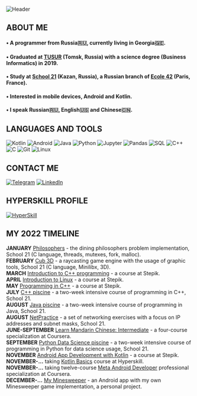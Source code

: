 ![Header](https://github.com/senglish42/senglish42/blob/main/res/header.gif)

## ABOUT ME

#### • A programmer from Russia🇷🇺, currently living in Georgia🇬🇪.
#### • Graduated at [TUSUR](https://tusur.ru/en) (Tomsk, Russia) with a science degree (Business Informatics) in 2019. 
#### • Study at [School 21](https://21-school.ru) (Kazan, Russia), a Russian branch of [Ecole 42](https://42.fr/en/homepage/) (Paris, France). 
#### • Interested in mobile devices, Android and Kotlin. 
#### • I speak Russian🇷🇺, English🇺🇸 and Chinese🇨🇳. 

## LANGUAGES AND TOOLS
![Kotlin](https://img.shields.io/badge/-Kotlin-8B00FF?style=for-the-badge&logo=kotlin&logoColor=white)
![Android](https://img.shields.io/badge/-Android-3ddb86?style=for-the-badge&logo=Android&logoColor=white)
![Java](https://img.shields.io/badge/-Java-f89917?style=for-the-badge&logo=java&logoColor=white)
![Python](https://img.shields.io/badge/-Python-3476a9?style=for-the-badge&logo=python&logoColor=white)
![Jupyter](https://img.shields.io/badge/-Jupyter-f37821?style=for-the-badge&logo=jupyter&logoColor=white)
![Pandas](https://img.shields.io/badge/-Pandas-0b0153?style=for-the-badge&logo=pandas&logoColor=white)
![SQL](https://img.shields.io/badge/-SQL-dc7630?style=for-the-badge&logo=mySql&logoColor=white)
![C++](https://img.shields.io/badge/-C++-659bd3?style=for-the-badge&logo=CPlusPlus&logoColor=white)
![C](https://img.shields.io/badge/-C-a9bacd?style=for-the-badge&logo=C&logoColor=white)
![Git](https://img.shields.io/badge/-Git-f05134?style=for-the-badge&logo=git&logoColor=white)
![Linux](https://img.shields.io/badge/Linux-FCC624?style=for-the-badge&logo=linux&logoColor=white)


## CONTACT ME
[![Telegram](https://img.shields.io/badge/-Telegram-27A0D9?style=for-the-badge&logo=telegram&logoColor=white)](https://t.me/dare2beborn)
[![LinkedIn](https://img.shields.io/badge/-LinkedIn-007BB6?style=for-the-badge&logo=linkedin&logoColor=white)](https://www.linkedin.com/in/aleksandr-kharitonov/)

## HYPERSKILL PROFILE
[![HyperSkill](https://img.shields.io/badge/-HyperSkill-090909?style=for-the-badge&logo=jetBrains&logoColor=white)](https://hyperskill.org/profile/331154103)

## MY 2022 TIMELINE
**JANUARY** [Philosophers](https://github.com/senglish42/philo) - the dining philosophers problem implementation, School 21 (C language, threads, mutexes, fork, malloc).  
**FEBRUARY** [Cub 3D](https://github.com/senglish42/cub3D) - a raycasting game engine with the usage of graphic tools, School 21 (C language, Minilibx, 3D).  
**MARCH** [Introduction to C++ programming](https://stepik.org/cert/1458438) - a course at Stepik.  
**APRIL** [Introduction to Linux](https://stepik.org/cert/1482125) - a course at Stepik.  
**MAY** [Programming in C++](https://stepik.org/cert/1523158) - a course at Stepik.  
**JULY** [C++ piscine](https://github.com/senglish42/cpp_piscine) - a two-week intensive course of programming in C++, School 21.  
**AUGUST** [Java piscine](https://github.com/senglish42/java_piscine) - a two-week intensive course of programming in Java, School 21.  
**AUGUST** [NetPractice](https://github.com/senglish42/netPractice) - a set of networking exercises with a focus on IP addresses and subnet masks, School 21.  
**JUNE-SEPTEMBER** [Learn Mandarin Chinese: Intermediate](https://www.coursera.org/account/accomplishments/specialization/certificate/NV5PH4TKN3S5) - a four-course specialization at Coursera.  
**SEPTEMBER** [Python Data Science piscine](https://github.com/senglish42/python_ds) - a two-week intensive course of programming in Python for data science usage, School 21.  
**NOVEMBER** [Android App Development with Kotlin](https://stepik.org/cert/1772421) - a course at Stepik.  
**NOVEMBER-...** taking [Kotlin Basics](https://hyperskill.org/tracks/18) course at Hyperskill.  
**NOVEMBER-...** taking twelve-course [Meta Android Developer](https://www.coursera.org/professional-certificates/meta-android-developer) professional specialization at Coursera.  
**DECEMBER-...** [My Minesweeper](https://github.com/senglish42/Minesweeper_App) - an Android app with my own Minesweeper game implementation, a personal project.  